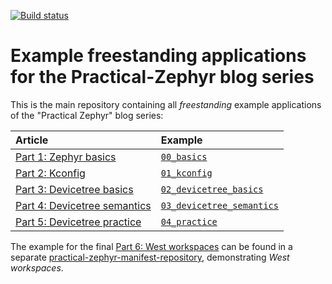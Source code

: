 [![Build status](https://github.com/lmapii/practical-zephyr/actions/workflows/ci.yml/badge.svg)](https://github.com/lmapii/practical-zephyr/actions/workflows/ci.yml)

# Example freestanding applications for the Practical-Zephyr blog series

This is the main repository containing all _freestanding_ example applications of the "Practical Zephyr" blog series:

| Article                                                                                            | Example                                                 |
| :------------------------------------------------------------------------------------------------- | :------------------------------------------------------ |
| [Part 1: Zephyr basics](https://interrupt.memfault.com/blog/practical_zephyr_basics)               | [`00_basics`](./00_basics/)                             |
| [Part 2: Kconfig](https://interrupt.memfault.com/blog/practical_zephyr_kconfig)                    | [`01_kconfig`](./01_kconfig/)                           |
| [Part 3: Devicetree basics](https://interrupt.memfault.com/blog/practical_zephyr_dt)               | [`02_devicetree_basics`](./02_devicetree_basics/)       |
| [Part 4: Devicetree semantics](https://interrupt.memfault.com/blog/practical_zephyr_dt_semantics)  | [`03_devicetree_semantics`](./03_devicetree_semantics/) |
| [Part 5: Devicetree practice](https://interrupt.memfault.com/blog/practical_zephyr_05_dt_practice) | [`04_practice`](./04_practice/)                         |

The example for the final [Part 6: West workspaces](https://interrupt.memfault.com/blog/practical_zephyr_west) can be found in a separate [practical-zephyr-manifest-repository](https://github.com/lmapii/practical-zephyr-manifest-repository), demonstrating _West workspaces_.
